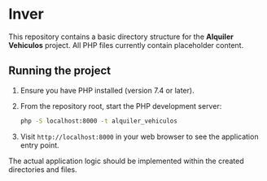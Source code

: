 # Inver

This repository contains a basic directory structure for the **Alquiler Vehiculos** project. All PHP files currently contain placeholder content.

## Running the project

1. Ensure you have PHP installed (version 7.4 or later).
2. From the repository root, start the PHP development server:

   ```bash
   php -S localhost:8000 -t alquiler_vehiculos
   ```

3. Visit `http://localhost:8000` in your web browser to see the application entry point.

The actual application logic should be implemented within the created directories and files.
